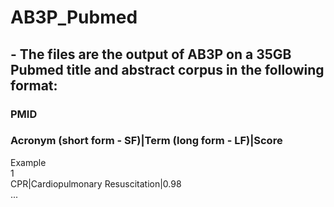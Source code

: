 # AB3P_Pubmed
## - The files are the output of AB3P on a 35GB Pubmed title and abstract corpus in the following format:
### PMID
###   Acronym (short form - SF)|Term (long form - LF)|Score
Example</br>
1</br>
<nbsp><nbsp>CPR|Cardiopulmonary Resuscitation|0.98</br>
<nbsp><nbsp>...

